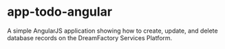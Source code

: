 app-todo-angular
========
A simple AngularJS application showing how to create, update, and delete database records on the DreamFactory Services Platform.
